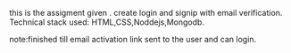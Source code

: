 this is the assigment given . create login and signip with email verification.
Technical stack used: HTML,CSS,Noddejs,Mongodb.

note:finished till email activation link sent to the user and can login.
